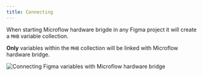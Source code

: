 ```yaml
---
title: Connecting
---
```


When starting Microflow hardware brigde in any Figma project it will create a `MHB` variable collection.

**Only** variables within the `MHB` collection will be linked with Microflow hardware bridge.

![Connecting Figma variables with Microflow hardware bridge](/images/mhb-variables.png)
